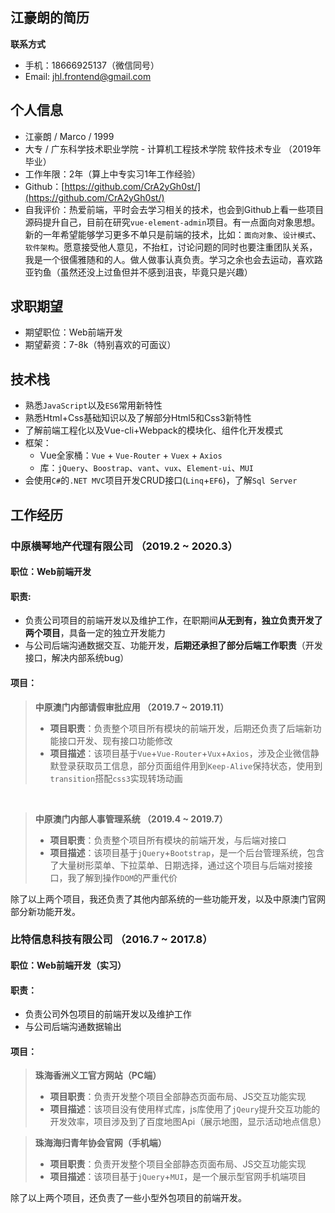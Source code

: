 ## 江豪朗的简历

**联系方式**

- 手机：18666925137（微信同号）
- Email: jhl.frontend@gmail.com

## 个人信息

- 江豪朗 / Marco / 1999
- 大专 / 广东科学技术职业学院 - 计算机工程技术学院 软件技术专业 （2019年毕业）
- 工作年限：2年（算上中专实习1年工作经验）
- Github：[https://github.com/CrA2yGh0st/](https://github.com/CrA2yGh0st/)
- 自我评价：热爱前端，平时会去学习相关的技术，也会到Github上看一些项目源码提升自己，目前在研究`vue-element-admin`项目。有一点面向对象思想。新的一年希望能够学习更多不单只是前端的技术，比如：`面向对象`、`设计模式`、`软件架构`。愿意接受他人意见，不抬杠，讨论问题的同时也要注重团队关系，我是一个很儒雅随和的人。做人做事认真负责。学习之余也会去运动，喜欢路亚钓鱼（虽然还没上过鱼但并不感到沮丧，毕竟只是兴趣）

## 求职期望

- 期望职位：Web前端开发
- 期望薪资：7-8k（特别喜欢的可面议）

## 技术栈

- 熟悉`JavaScript`以及`ES6`常用新特性
- 熟悉Html+Css基础知识以及了解部分Html5和Css3新特性
- 了解前端工程化以及Vue-cli+Webpack的模块化、组件化开发模式
- 框架：
    - Vue全家桶：`Vue` + `Vue-Router` + `Vuex` + `Axios`
    - 库：`jQuery`、`Boostrap`、`vant`、`vux`、`Element-ui`、`MUI`
- 会使用`C#`的`.NET MVC`项目开发CRUD接口(`Linq`+`EF6`)，了解`Sql Server`

## 工作经历

### 中原横琴地产代理有限公司 （2019.2 ~ 2020.3）

#### 职位：Web前端开发

#### 职责:
- 负责公司项目的前端开发以及维护工作，在职期间**从无到有，独立负责开发了两个项目**，具备一定的独立开发能力
- 与公司后端沟通数据交互、功能开发，**后期还承担了部分后端工作职责**（开发接口，解决内部系统bug）

#### 项目：
> **中原澳门内部请假审批应用 （2019.7 ~ 2019.11）**
> - **项目职责**：负责整个项目所有模块的前端开发，后期还负责了后端新功能接口开发、现有接口功能修改
> - **项目描述**：该项目基于`Vue`+`Vue-Router`+`Vux`+`Axios`，涉及企业微信静默登录获取员工信息，部分页面组件用到`Keep-Alive`保持状态，使用到`transition`搭配`css3`实现转场动画

<br/>

> **中原澳门内部人事管理系统 （2019.4 ~ 2019.7）**
> - **项目职责**：负责整个项目所有模块的前端开发，与后端对接口
> - **项目描述**：该项目基于`jQuery`+`Bootstrap`，是一个后台管理系统，包含了大量树形菜单、下拉菜单、日期选择，通过这个项目与后端对接接口，我了解到操作`DOM`的严重代价

除了以上两个项目，我还负责了其他内部系统的一些功能开发，以及中原澳门官网部分新功能开发。

### 比特信息科技有限公司 （2016.7 ~ 2017.8）

#### 职位：Web前端开发（实习）

#### 职责：
- 负责公司外包项目的前端开发以及维护工作
- 与公司后端沟通数据输出

#### 项目：
> **珠海香洲义工官方网站（PC端）**
> - **项目职责**：负责开发整个项目全部静态页面布局、JS交互功能实现
> - **项目描述**：该项目没有使用样式库，js库使用了`jQeury`提升交互功能的开发效率，项目涉及到了百度地图Api（展示地图，显示活动地点信息）

> **珠海海归青年协会官网（手机端）**
> - **项目职责**：负责开发整个项目全部静态页面布局、JS交互功能实现
> - **项目描述**：该项目基于`jQuery`+`MUI`，是一个展示型官网手机端项目

除了以上两个项目，还负责了一些小型外包项目的前端开发。